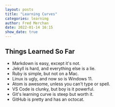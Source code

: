 ```yaml
---
layout: posts
title: "Learning Curves"
categories: learning
author: Fred Merchan
date: 2022-01-14 16:15
show_date: true
---
```


## Things Learned So Far

- Markdown is easy, except it's not.
- Jekyll is hard, and everything else is a lie.
- Ruby is simple, but not on a Mac.
- Linux is ugly, and now so is Windows 11.
- Atom is awesome, unless you can't type or spell.
- VS Code is clunky, but boy is it powerful.
- Git's learning curve is steep but worth it.
- GitHub is pretty and has an octocat.
